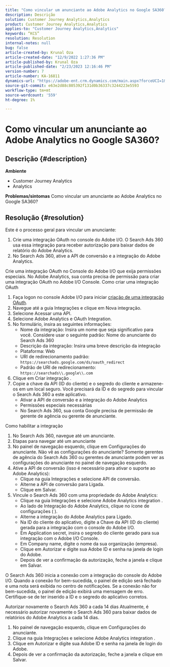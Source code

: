 ```yaml
---
title: "Como vincular um anunciante ao Adobe Analytics no Google SA360?"
description: Descrição
solution: Customer Journey Analytics,Analytics
product: Customer Journey Analytics,Analytics
applies-to: "Customer Journey Analytics,Analytics"
keywords: “KCS”
resolution: Resolution
internal-notes: null
bug: false
article-created-by: Krunal Oza
article-created-date: "12/9/2022 1:27:36 PM"
article-published-by: Krunal Oza
article-published-date: "2/23/2023 12:16:46 PM"
version-number: 7
article-number: KA-16811
dynamics-url: "https://adobe-ent.crm.dynamics.com/main.aspx?forceUCI=1&pagetype=entityrecord&etn=knowledgearticle&id=1c9ce939-c577-ed11-81aa-6045bd006149"
source-git-commit: e63e2d88c805392f131d0b36337c3244223e5593
workflow-type: tm+mt
source-wordcount: '559'
ht-degree: 1%

---
```


# Como vincular um anunciante ao Adobe Analytics no Google SA360?

## Descrição {#description}

<b>Ambiente</b>
- Customer Journey Analytics
- Analytics



<b>Problemas/sintomas</b>
Como vincular um anunciante ao Adobe Analytics no Google SA360?


## Resolução {#resolution}


Este é o processo geral para vincular um anunciante:

1. Crie uma integração OAuth no console do Adobe I/O. O Search Ads 360 usa essa integração para receber autorização para baixar dados de relatório do Adobe Analytics.
2. No Search Ads 360, ative a API de conversão e a integração do Adobe Analytics.


Crie uma integração OAuth no Console do Adobe I/O que exija permissões especiais. No Adobe Analytics, sua conta precisa de permissão para criar uma integração OAuth no Adobe I/O Console. Como criar uma integração OAuth

1. Faça logon no console Adobe I/O para iniciar [criação de uma integração OAuth](https://developer.adobe.com/developer-console/docs/guides/#!AdobeDocs/adobeio-auth/master/AuthenticationOverview/OAuthIntegration.md).
2. Navegue até a guia Integrações e clique em Nova integração.
3. Selecione Acessar uma API.
4. Selecione Adobe Analytics e OAuth Integration.
5. No formulário, insira as seguintes informações:
   - Nome da integração: Insira um nome que seja significativo para você. Considere usar o seguinte padrão: Nome do anunciante do Search Ads 360
   - Descrição da integração: Insira uma breve descrição da integração
   - Plataforma: Web
   - URI de redirecionamento padrão: `https://searchads.google.com/ds/oauth_redirect`
   - Padrão de URI de redirecionamento: `https://searchads\\.google\\.com`
6. Clique em Criar integração .
7. Copie a chave da API (ID do cliente) e o segredo do cliente e armazene-os em um local seguro. Você precisará da ID e do segredo para vincular o Search Ads 360 a este aplicativo.
   - Ativar a API de conversão e a integração do Adobe Analytics
   - Permissões especiais necessárias
   - No Search Ads 360, sua conta Google precisa de permissão de gerente de agência ou gerente de anunciante.


Como habilitar a integração

1. No Search Ads 360, navegue até um anunciante.
2. Etapas para navegar até um anunciante
3. No painel de navegação esquerdo, clique em Configurações do anunciante.    Não vê as configurações do anunciante? Somente gerentes de agência do Search Ads 360 ou gerentes de anunciante podem ver as configurações do anunciante no painel de navegação esquerdo.
4. Ative a API de conversão (isso é necessário para ativar o suporte ao Adobe Analytics):
   - Clique na guia Integrações e selecione API de conversão.
   - Alterne a API de conversão para Ligada.
   - Clique em Salvar.
5. Vincule o Search Ads 360 com uma propriedade do Adobe Analytics:
   - Clique na guia Integrações e selecione Adobe Analytics integration .
   - Ao lado de Integração do Adobe Analytics, clique no ícone de configurações ( ).
   - Alterne a integração do Adobe Analytics para Ligado.
   - Na ID do cliente do aplicativo, digite a Chave da API (ID do cliente) gerada para a integração com o console do Adobe I/O.
   - Em Application secret, insira o segredo do cliente gerado para sua integração com o Adobe I/O Console.
   - Em Company name, digite o nome da sua organização (empresa).
   - Clique em Autorizar e digite sua Adobe ID e senha na janela de login do Adobe.
   - Depois de ver a confirmação da autorização, feche a janela e clique em Salvar.


O Search Ads 360 inicia a conexão com a integração do console do Adobe I/O. Quando a conexão for bem-sucedida, o painel de edição será fechado e uma nota será exibida no centro de notificações. Se a conexão não for bem-sucedida, o painel de edição exibirá uma mensagem de erro. Certifique-se de ter inserido a ID e o segredo do aplicativo corretos.

Autorizar novamente o Search Ads 360 a cada 14 dias Atualmente, é necessário autorizar novamente o Search Ads 360 para baixar dados de relatórios do Adobe Analytics a cada 14 dias.

1. No painel de navegação esquerdo, clique em Configurações do anunciante.
2. Clique na guia Integrações e selecione Adobe Analytics integration .
3. Clique em Autorizar e digite sua Adobe ID e senha na janela de login do Adobe.
4. Depois de ver a confirmação da autorização, feche a janela e clique em Salvar.

